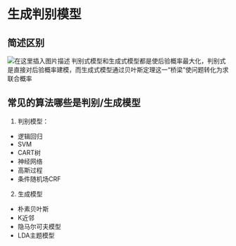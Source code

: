 # 生成判别模型
## 简述区别
![在这里插入图片描述](https://img-blog.csdnimg.cn/202002232021496.png?x-oss-process=image/watermark,type_ZmFuZ3poZW5naGVpdGk,shadow_10,text_aHR0cHM6Ly9ibG9nLmNzZG4ubmV0L3FxXzM0MjE5OTU5,size_16,color_FFFFFF,t_70)
判别式模型和生成式模型都是使后验概率最大化，判别式是直接对后验概率建模，而生成式模型通过贝叶斯定理这一“桥梁”使问题转化为求联合概率
## 常见的算法哪些是判别/生成模型
1. 判别模型：
- 逻辑回归
- SVM
- CART树
- 神经网络
- 高斯过程
- 条件随机场CRF
2. 生成模型
- 朴素贝叶斯
- K近邻
- 隐马尔可夫模型
- LDA主题模型